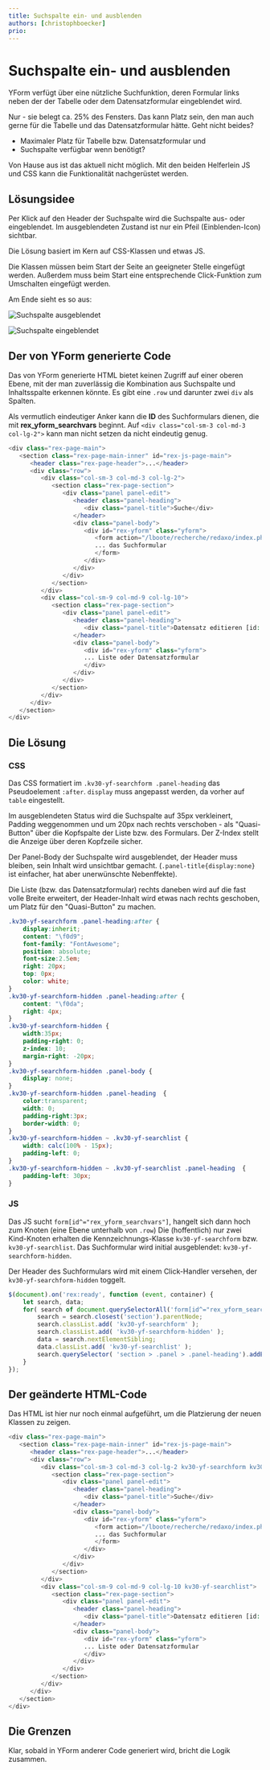 ```yaml
---
title: Suchspalte ein- und ausblenden
authors: [christophboecker]
prio:
---
```

# Suchspalte ein- und ausblenden

YForm verfügt über eine nützliche Suchfunktion, deren Formular links neben der
der Tabelle oder dem Datensatzformular eingeblendet wird. 

Nur - sie belegt ca. 25% des Fensters. Das kann Platz sein, den man auch gerne für die
Tabelle und das Datensatzformular hätte. Geht nicht beides? 
- Maximaler Platz für Tabelle bzw. Datensatzformular und 
- Suchspalte verfügbar wenn benötigt?

Von Hause aus ist das aktuell nicht möglich. Mit den beiden Helferlein JS und CSS kann die
Funktionalität nachgerüstet werden.

## Lösungsidee

Per Klick auf den Header der Suchspalte wird die Suchspalte aus- oder eingeblendet. Im ausgeblendeten
Zustand ist nur ein Pfeil (Einblenden-Icon) sichtbar.

Die Lösung basiert im Kern auf CSS-Klassen und etwas JS.

Die Klassen müssen beim Start der Seite an geeigneter Stelle eingefügt werden. Außerdem muss beim Start
eine entsprechende Click-Funktion zum Umschalten eingefügt werden.

Am Ende sieht es so aus:

![Suchspalte ausgeblendet](https://raw.githubusercontent.com/FriendsOfREDAXO/tricks/master/screenshots/yf_search_toggle_a.png "Suchspalte ausgeblendet")

![Suchspalte eingeblendet](https://raw.githubusercontent.com/FriendsOfREDAXO/tricks/master/screenshots/yf_search_toggle_b.png "Suchspalte eingeblendet")


## Der von YForm generierte Code 

Das von YForm generierte HTML bietet keinen Zugriff auf einer oberen Ebene, mit der man zuverlässig
die Kombination aus Suchspalte und Inhaltsspalte erkennen könnte. Es gibt eine `.row` und darunter
zwei `div` als Spalten. 

Als vermutlich eindeutiger Anker kann die **ID** des Suchformulars dienen, die mit **rex_yform_searchvars**
beginnt. Auf `<div class="col-sm-3 col-md-3 col-lg-2">` kann man nicht setzen da nicht eindeutig genug.

```php
<div class="rex-page-main">
   <section class="rex-page-main-inner" id="rex-js-page-main">
      <header class="rex-page-header">...</header>
      <div class="row">
         <div class="col-sm-3 col-md-3 col-lg-2">
            <section class="rex-page-section">
               <div class="panel panel-edit">
                  <header class="panel-heading">
                     <div class="panel-title">Suche</div>
                  </header>
                  <div class="panel-body">
                     <div id="rex-yform" class="yform">
                        <form action="/lboote/recherche/redaxo/index.php" method="get" id="rex_yform_searchvars-rex_kv30_lboot" class="rex-yform" enctype="multipart/form-data">
                        ... das Suchformular
                        </form>
                     </div>
                  </div>
               </div>
            </section>
         </div>
         <div class="col-sm-9 col-md-9 col-lg-10">
            <section class="rex-page-section">
               <div class="panel panel-edit">
                  <header class="panel-heading">
                     <div class="panel-title">Datensatz editieren [id: 11]</div>
                  </header>
                  <div class="panel-body">
                     <div id="rex-yform" class="yform">
                     ... Liste oder Datensatzformular
                     </div>
                  </div>
               </div>
            </section>
         </div>
      </div>
   </section>
</div>
```

## Die Lösung

### CSS

Das CSS formatiert im `.kv30-yf-searchform .panel-heading` das Pseudoelement `:after`. `display` muss angepasst werden, da vorher auf `table` eingestellt.

Im ausgeblendeten Status wird die Suchspalte auf 35px verkleinert, Padding weggenommen und um 20px nach
rechts verschoben - als "Quasi-Button" über die Kopfspalte der Liste bzw. des Formulars. Der Z-Index stellt die Anzeige über deren Kopfzeile
sicher. 

Der Panel-Body der Suchspalte wird ausgeblendet, der Header muss bleiben, sein Inhalt wird 
unsichtbar gemacht. (`.panel-title{display:none}` ist einfacher, hat aber unerwünschte Nebenffekte).

Die Liste (bzw. das Datensatzformular) rechts daneben wird auf die fast volle Breite erweitert, der 
Header-Inhalt wird etwas nach rechts geschoben, um Platz für den "Quasi-Button" zu machen. 

```CSS
.kv30-yf-searchform .panel-heading:after {
    display:inherit;
    content: "\f0d9";
    font-family: "FontAwesome";
    position: absolute;
    font-size:2.5em;
    right: 20px;
    top: 0px;
    color: white;
}
.kv30-yf-searchform-hidden .panel-heading:after {
    content: "\f0da";
    right: 4px;
}
.kv30-yf-searchform-hidden {
    width:35px;
    padding-right: 0;
    z-index: 10;
    margin-right: -20px;
}
.kv30-yf-searchform-hidden .panel-body {
    display: none;
}
.kv30-yf-searchform-hidden .panel-heading  {
    color:transparent;
    width: 0;
    padding-right:3px;
    border-width: 0;
}
.kv30-yf-searchform-hidden ~ .kv30-yf-searchlist {
    width: calc(100% - 15px);
    padding-left: 0;
}
.kv30-yf-searchform-hidden ~ .kv30-yf-searchlist .panel-heading  {
    padding-left: 30px;
}
```

### JS

Das JS sucht `form[id^="rex_yform_searchvars"]`, hangelt sich dann hoch zum Knoten
(eine Ebene unterhalb von `.row`)
Die (hoffentlich) nur zwei Kind-Knoten erhalten die Kennzeichnungs-Klasse `kv30-yf-searchform`
bzw. `kv30-yf-searchlist`. Das Suchformular wird initial ausgeblendet: `kv30-yf-searchform-hidden`.

Der Header des Suchformulars wird mit einem Click-Handler versehen, der `kv30-yf-searchform-hidden`
toggelt.

```js
$(document).on('rex:ready', function (event, container) {
    let search, data;
    for( search of document.querySelectorAll('form[id^="rex_yform_searchvars"]') ) {
        search = search.closest('section').parentNode;
        search.classList.add( 'kv30-yf-searchform' );
        search.classList.add( 'kv30-yf-searchform-hidden' );
        data = search.nextElementSibling;
        data.classList.add( 'kv30-yf-searchlist' );
        search.querySelector( 'section > .panel > .panel-heading').addEventListener( 'click', function(e){search.classList.toggle('kv30-yf-searchform-hidden');},false);
    }
});
```

## Der geänderte HTML-Code

Das HTML ist hier nur noch einmal aufgeführt, um die Platzierung der neuen Klassen zu zeigen.

```php
<div class="rex-page-main">
   <section class="rex-page-main-inner" id="rex-js-page-main">
      <header class="rex-page-header">...</header>
      <div class="row">
         <div class="col-sm-3 col-md-3 col-lg-2 kv30-yf-searchform kv30-yf-searchform-hidden">
            <section class="rex-page-section">
               <div class="panel panel-edit">
                  <header class="panel-heading">
                     <div class="panel-title">Suche</div>
                  </header>
                  <div class="panel-body">
                     <div id="rex-yform" class="yform">
                        <form action="/lboote/recherche/redaxo/index.php" method="get" id="rex_yform_searchvars-rex_kv30_lboot" class="rex-yform" enctype="multipart/form-data">
                        ... das Suchformular
                        </form>
                     </div>
                  </div>
               </div>
            </section>
         </div>
         <div class="col-sm-9 col-md-9 col-lg-10 kv30-yf-searchlist">
            <section class="rex-page-section">
               <div class="panel panel-edit">
                  <header class="panel-heading">
                     <div class="panel-title">Datensatz editieren [id: 11]</div>
                  </header>
                  <div class="panel-body">
                     <div id="rex-yform" class="yform">
                     ... Liste oder Datensatzformular
                     </div>
                  </div>
               </div>
            </section>
         </div>
      </div>
   </section>
</div>
```

## Die Grenzen

Klar, sobald in YForm anderer Code generiert wird, bricht die Logik zusammen.
 
